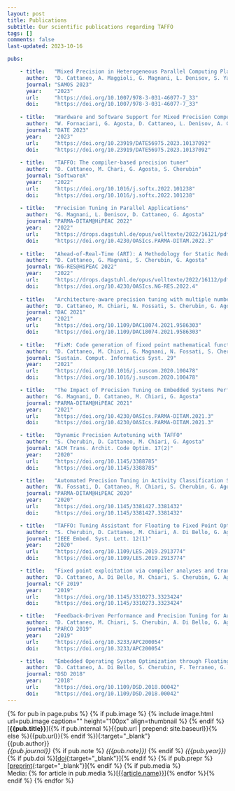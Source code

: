```yaml
---
layout: post
title: Publications
subtitle: Our scientific publications regarding TAFFO
tags: []
comments: false
last-updated: 2023-10-16

pubs:

    - title:   "Mixed Precision in Heterogeneous Parallel Computing Platforms via Delayed Code Analysis"
      author:  "D. Cattaneo, A. Maggioli, G. Magnani, L. Denisov, S. Yang, G. Agosta, S. Cherubin"
      journal: "SAMOS 2023"
      year:    "2023"
      url:     "https://doi.org/10.1007/978-3-031-46077-7_33"
      doi:     "https://doi.org/10.1007/978-3-031-46077-7_33"
      
    - title:   "Hardware and Software Support for Mixed Precision Computing: a Roadmap for Embedded and HPC Systems"
      author:  "W. Fornaciari, G. Agosta, D. Cattaneo, L. Denisov, A. Galimberti, G. Magnani, D. Zoni"
      journal: "DATE 2023"
      year:    "2023"
      url:     "https://doi.org/10.23919/DATE56975.2023.10137092"
      doi:     "https://doi.org/10.23919/DATE56975.2023.10137092"
      
    - title:   "TAFFO: The compiler-based precision tuner"
      author:  "D. Cattaneo, M. Chari, G. Agosta, S. Cherubin"
      journal: "SoftwareX"
      year:    "2022"
      url:     "https://doi.org/10.1016/j.softx.2022.101238"
      doi:     "https://doi.org/10.1016/j.softx.2022.101238"
      
    - title:   "Precision Tuning in Parallel Applications"
      author:  "G. Magnani, L. Denisov, D. Cattaneo, G. Agosta"
      journal: "PARMA-DITAM@HiPEAC 2022"
      year:    "2022"
      url:     "https://drops.dagstuhl.de/opus/volltexte/2022/16121/pdf/OASIcs-PARMA-DITAM-2022-5.pdf"
      doi:     "https://doi.org/10.4230/OASIcs.PARMA-DITAM.2022.3"
      
    - title:   "Ahead-of-Real-Time (ART): A Methodology for Static Reduction of Worst-Case Execution Time"
      author:  "D. Cattaneo, G. Magnani, S. Cherubin, G. Agosta"
      journal: "NG-RES@HiPEAC 2022"
      year:    "2022"
      url:     "https://drops.dagstuhl.de/opus/volltexte/2022/16112/pdf/OASIcs-NG-RES-2022-4.pdf"
      doi:     "https://doi.org/10.4230/OASIcs.NG-RES.2022.4"
    
    - title:   "Architecture-aware precision tuning with multiple number representation systems"
      author:  "D. Cattaneo, M. Chiari, N. Fossati, S. Cherubin, G. Agosta"
      journal: "DAC 2021"
      year:    "2021"
      url:     "https://doi.org/10.1109/DAC18074.2021.9586303"
      doi:     "https://doi.org/10.1109/DAC18074.2021.9586303"
      
    - title:   "FixM: Code generation of fixed point mathematical functions"
      author:  "D. Cattaneo, M. Chiari, G. Magnani, N. Fossati, S. Cherubin, G. Agosta"
      journal: "Sustain. Comput. Informatics Syst. 29"
      year:    "2021"
      url:     "https://doi.org/10.1016/j.suscom.2020.100478"
      doi:     "https://doi.org/10.1016/j.suscom.2020.100478"

    - title:   "The Impact of Precision Tuning on Embedded Systems Performance: A Case Study on Field-Oriented Control"
      author:  "G. Magnani, D. Cattaneo, M. Chiari, G. Agosta"
      journal: "PARMA-DITAM@HiPEAC 2021"
      year:    "2021"
      url:     "https://doi.org/10.4230/OASIcs.PARMA-DITAM.2021.3"
      doi:     "https://doi.org/10.4230/OASIcs.PARMA-DITAM.2021.3"

    - title:   "Dynamic Precision Autotuning with TAFFO"
      author:  "S. Cherubin, D. Cattaneo, M. Chiari, G. Agosta"
      journal: "ACM Trans. Archit. Code Optim. 17(2)"
      year:    "2020"
      url:     "https://doi.org/10.1145/3388785"
      doi:     "https://doi.org/10.1145/3388785"

    - title:   "Automated Precision Tuning in Activity Classification Systems: A Case Study"
      author:  "N. Fossati, D. Cattaneo, M. Chiari, S. Cherubin, G. Agosta"
      journal: "PARMA-DITAM@HiPEAC 2020"
      year:    "2020"
      url:     "https://doi.org/10.1145/3381427.3381432"
      doi:     "https://doi.org/10.1145/3381427.3381432"

    - title:   "TAFFO: Tuning Assistant for Floating to Fixed Point Optimization"
      author:  "S. Cherubin, D. Cattaneo, M. Chiari, A. Di Bello, G. Agosta"
      journal: "IEEE Embed. Syst. Lett. 12(1)"
      year:    "2020"
      url:     "https://doi.org/10.1109/LES.2019.2913774"
      doi:     "https://doi.org/10.1109/LES.2019.2913774"

    - title:   "Fixed point exploitation via compiler analyses and transformations: POSTER"
      author:  "D. Cattaneo, A. Di Bello, M. Chiari, S. Cherubin, G. Agosta"
      journal: "CF 2019"
      year:    "2019"
      url:     "https://doi.org/10.1145/3310273.3323424"
      doi:     "https://doi.org/10.1145/3310273.3323424"

    - title:   "Feedback-Driven Performance and Precision Tuning for Automatic Fixed Point Exploitation"
      author:  "D. Cattaneo, M. Chiari, S. Cherubin, A. Di Bello, G. Agosta"
      journal: "PARCO 2019"
      year:    "2019"
      url:     "https://doi.org/10.3233/APC200054"
      doi:     "https://doi.org/10.3233/APC200054"

    - title:   "Embedded Operating System Optimization through Floating to Fixed Point Compiler Transformation"
      author:  "D. Cattaneo, A. Di Bello, S. Cherubin, F. Terraneo, G. Agosta"
      journal: "DSD 2018"
      year:    "2018"
      url:     "https://doi.org/10.1109/DSD.2018.00042"
      doi:     "https://doi.org/10.1109/DSD.2018.00042"
---
```


{% for pub in page.pubs %}
{% if pub.image %}
{% include image.html url=pub.image caption="" height="100px" align=thumbnail %}
{% endif %}
[**{{pub.title}}**]({% if pub.internal %}{{pub.url | prepend: site.baseurl}}{% else %}{{pub.url}}{% endif %}){:target="_blank"}<br />
{{pub.author}}<br />
*{{pub.journal}}*
{% if pub.note %} *({{pub.note}})*
{% endif %} *({{pub.year}})* {% if pub.doi %}[[doi]({{pub.doi}}){:target="_blank"}]{% endif %}
{% if pub.prepr %}[[preprint]({{pub.prepr}}){:target="_blank"}]{% endif %}
{% if pub.media %}<br />Media: {% for article in pub.media %}[[{{article.name}}]({{article.url}})]{% endfor %}{% endif %}
{% endfor %}

